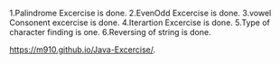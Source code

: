 1.Palindrome Excercise is done.
2.EvenOdd Excercise is done.
3.vowel Consonent excercise is done.
4.Iterartion Excercise is done.
5.Type of character finding is one.
6.Reversing of string is done.




 https://m910.github.io/Java-Excercise/.

